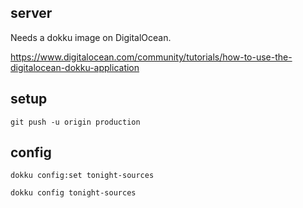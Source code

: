 ## server

Needs a dokku image on DigitalOcean.

https://www.digitalocean.com/community/tutorials/how-to-use-the-digitalocean-dokku-application

## setup

    git push -u origin production

## config

    dokku config:set tonight-sources

    dokku config tonight-sources
